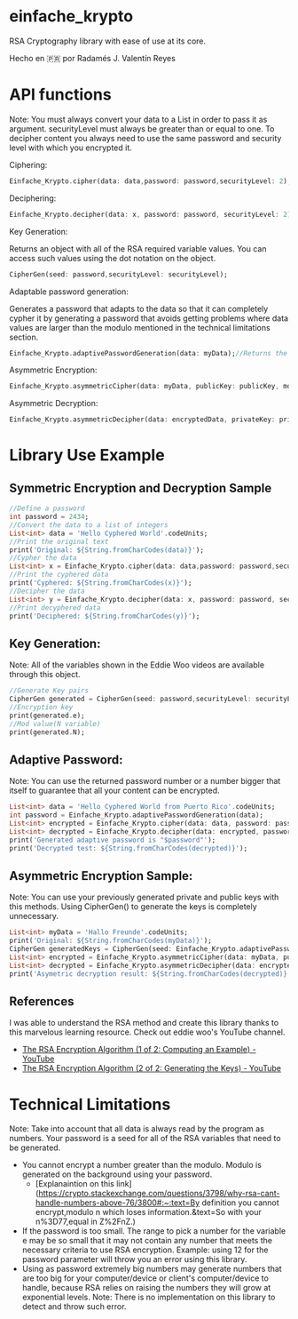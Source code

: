 # einfache_krypto

RSA Cryptography library with ease of use at its core.

Hecho en 🇵🇷 por Radamés J. Valentín Reyes

# API functions

Note: You must always convert your data to a List<int> in order to pass it as argument. securityLevel must always be greater than or equal to one. To decipher content you always need to use the same password and security level with which you encrypted it.

Ciphering:
~~~dart
Einfache_Krypto.cipher(data: data,password: password,securityLevel: 2);
~~~
Deciphering:
~~~dart
Einfache_Krypto.decipher(data: x, password: password, securityLevel: 2);
~~~
Key Generation:

Returns an object with all of the RSA required variable values. You can access such values using the dot notation on the object.

~~~dart
CipherGen(seed: password,securityLevel: securityLevel);
~~~
Adaptable password generation:

Generates a password that adapts to the data so that it can completely cypher it by generating a password that avoids getting problems where data values are larger than the modulo mentioned in the technical limitations section.

~~~dart
Einfache_Krypto.adaptivePasswordGeneration(data: myData);//Returns the password as an int
~~~
Asymmetric Encryption:

~~~dart
Einfache_Krypto.asymmetricCipher(data: myData, publicKey: publicKey, modulo: modulo);
~~~
Asymmetric Decryption:
~~~dart
Einfache_Krypto.asymmetricDecipher(data: encryptedData, privateKey: privateKey, modulo: modulo);
~~~

# Library Use Example

## Symmetric Encryption and Decryption Sample

~~~dart
//Define a password
int password = 2434;
//Convert the data to a list of integers
List<int> data = 'Hello Cyphered World'.codeUnits;
//Print the original text
print('Original: ${String.fromCharCodes(data)}');
//Cypher the data
List<int> x = Einfache_Krypto.cipher(data: data,password: password,securityLevel: 2);
//Print the cyphered data
print('Cyphered: ${String.fromCharCodes(x)}');
//Decipher the data
List<int> y = Einfache_Krypto.decipher(data: x, password: password, securityLevel: 2);
//Print decyphered data
print('Deciphered: ${String.fromCharCodes(y)}');
~~~

## Key Generation:

Note: All of the variables shown in the Eddie Woo videos are available through this object.

~~~dart
//Generate Key pairs
CipherGen generated = CipherGen(seed: password,securityLevel: securityLevel);
//Encryption key
print(generated.e);
//Mod value(N variable)
print(generated.N);
~~~
## Adaptive Password:

Note: You can use the returned password number or a number bigger that itself to guarantee that all your content can be encrypted.

~~~dart
List<int> data = 'Hello Cyphered World from Puerto Rico'.codeUnits;
int password = Einfache_Krypto.adaptivePasswordGeneration(data);
List<int> encrypted = Einfache_Krypto.cipher(data: data, password: password, securityLevel: 2);
List<int> decrypted = Einfache_Krypto.decipher(data: encrypted, password: password, securityLevel: 2);
print('Generated adaptive password is "$password"');
print('Decrypted test: ${String.fromCharCodes(decrypted)}');
~~~
## Asymmetric Encryption Sample:

Note: You can use your previously generated private and public keys with this methods. Using CipherGen() to generate the keys is completely unnecessary.

~~~dart
List<int> myData = 'Hallo Freunde'.codeUnits;
print('Original: ${String.fromCharCodes(myData)}');
CipherGen generatedKeys = CipherGen(seed: Einfache_Krypto.adaptivePasswordGeneration(myData),securityLevel: 4);
List<int> encrypted = Einfache_Krypto.asymmetricCipher(data: myData, publicKey: generatedKeys.e, modulo: generatedKeys.N);
List<int> decrypted = Einfache_Krypto.asymmetricDecipher(data: encrypted, privateKey: generatedKeys.d, modulo: generatedKeys.N);
print('Asymetric decryption result: ${String.fromCharCodes(decrypted)}');
~~~



## References
I was able to understand the RSA method and create this library thanks to this marvelous learning resource. Check out eddie woo's YouTube channel.

- [The RSA Encryption Algorithm (1 of 2: Computing an Example) - YouTube](https://www.youtube.com/watch?v=4zahvcJ9glg)
- [The RSA Encryption Algorithm (2 of 2: Generating the Keys) - YouTube](https://www.youtube.com/watch?v=oOcTVTpUsPQ)

# Technical Limitations

Note: Take into account that all data is always read by the program as numbers. Your password is a seed for all of the RSA variables that need to be generated.

- You cannot encrypt a number greater than the modulo. Modulo is generated on the background using your password.
  - [Explanaintion on this link](https://crypto.stackexchange.com/questions/3798/why-rsa-cant-handle-numbers-above-76/3800#:~:text=By definition you cannot encrypt,modulo n which loses information.&text=So with your n%3D77,equal in Z%2FnZ.)
- If the password is too small. The range to pick a number for the variable e may be so small that it may not contain any  number that meets the necessary criteria to use RSA encryption. Example: using 12 for the password parameter will throw you an error using this library.
- Using as password extremely big  numbers may generate numbers that are too big for your computer/device or client's computer/device to handle, because RSA relies on raising the numbers they will grow at exponential levels. Note: There is no implementation on this library to detect and throw such error.

